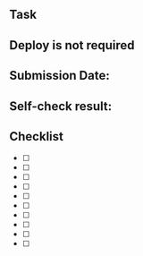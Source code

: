 ## Task
## Deploy is not required
## Submission Date:
## Self-check result:
## Checklist
- [ ]
- [ ]
- [ ]
- [ ]
- [ ]
- [ ]
- [ ]
- [ ]
- [ ]
- [ ]
